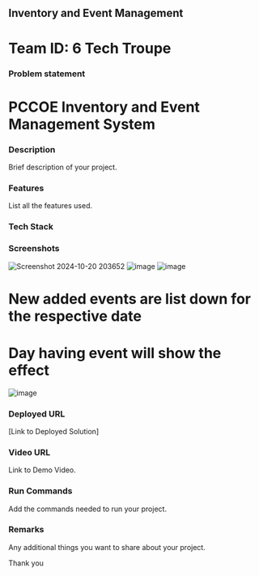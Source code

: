 ## Inventory and Event Management

# Team ID: 6 Tech Troupe
### Problem statement
# PCCOE Inventory and Event Management System

### Description
 Brief description of your project.

### Features 
 List all the features used.

### Tech Stack

### Screenshots
![Screenshot 2024-10-20 203652](https://github.com/user-attachments/assets/aa6b0809-743d-4b75-bee5-415b81142045)
![image](https://github.com/user-attachments/assets/5c7d0e9a-e2de-4c20-8c26-62e526a66484)
![image](https://github.com/user-attachments/assets/75b003e8-00a1-476d-8460-aaf786cd71e0)

# New added events are list down for the respective date 
# Day having event will show the effect
![image](https://github.com/user-attachments/assets/a4ae4f51-2d6a-4cc1-8a33-34d9fdd3d92d)



### Deployed URL
 [Link to Deployed Solution]

### Video URL
 Link to Demo Video.

### Run Commands
 Add the commands needed to run your project.

### Remarks
 Any additional things you want to share about your project.

Thank you
